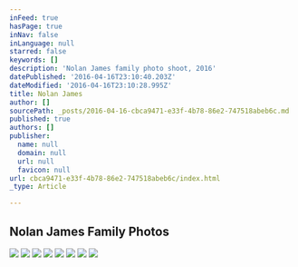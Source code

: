```yaml
---
inFeed: true
hasPage: true
inNav: false
inLanguage: null
starred: false
keywords: []
description: 'Nolan James family photo shoot, 2016'
datePublished: '2016-04-16T23:10:40.203Z'
dateModified: '2016-04-16T23:10:28.995Z'
title: Nolan James
author: []
sourcePath: _posts/2016-04-16-cbca9471-e33f-4b78-86e2-747518abeb6c.md
published: true
authors: []
publisher:
  name: null
  domain: null
  url: null
  favicon: null
url: cbca9471-e33f-4b78-86e2-747518abeb6c/index.html
_type: Article

---
```

## Nolan James Family Photos
![](https://the-grid-user-content.s3-us-west-2.amazonaws.com/3d6b80b5-3ce8-4d1d-9296-433452301743.jpg)
![](https://the-grid-user-content.s3-us-west-2.amazonaws.com/1136de6c-ffdf-4076-b16f-32f6990120dc.jpg)
![](https://the-grid-user-content.s3-us-west-2.amazonaws.com/1045360f-bbfe-400f-8445-0c5622d02a4e.jpg)
![](https://the-grid-user-content.s3-us-west-2.amazonaws.com/5163f1af-3fd7-4648-a5b0-3daeaf8edaba.jpg)
![](https://the-grid-user-content.s3-us-west-2.amazonaws.com/a98d5b1a-6041-49a2-b6f2-edae303accf0.jpg)
![](https://the-grid-user-content.s3-us-west-2.amazonaws.com/be4f82eb-b9da-4768-ad78-7f668383ec00.jpg)
![](https://the-grid-user-content.s3-us-west-2.amazonaws.com/4386d693-2b38-4daa-adeb-211991dc55ad.jpg)
![](https://the-grid-user-content.s3-us-west-2.amazonaws.com/6b26e9d9-e484-4ecc-a025-c1e6e70f01b1.jpg)